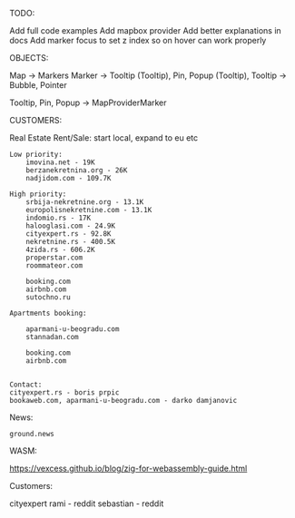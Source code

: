 TODO:

Add full code examples
Add mapbox provider
Add better explanations in docs
Add marker focus to set z index so on hover can work properly

OBJECTS:

Map -> Markers
Marker -> Tooltip (Tooltip), Pin, Popup (Tooltip),
Tooltip -> Bubble, Pointer

Tooltip, Pin, Popup -> MapProviderMarker

CUSTOMERS:

Real Estate Rent/Sale:
start local, expand to eu etc

    Low priority:
        imovina.net	- 19K
        berzanekretnina.org	- 26K
        nadjidom.com - 109.7K

    High priority:
        srbija-nekretnine.org - 13.1K
        europolisnekretnine.com - 13.1K
        indomio.rs - 17K
        halooglasi.com - 24.9K
        cityexpert.rs - 92.8K
        nekretnine.rs - 400.5K
        4zida.rs - 606.2K
        properstar.com
        roommateor.com

        booking.com
        airbnb.com
        sutochno.ru

    Apartments booking:

        aparmani-u-beogradu.com
        stannadan.com

        booking.com
        airbnb.com


    Contact:
    cityexpert.rs - boris prpic
    bookaweb.com, aparmani-u-beogradu.com - darko damjanovic


News:

    ground.news

WASM:

https://vexcess.github.io/blog/zig-for-webassembly-guide.html


Customers:

cityexpert
rami - reddit
sebastian - reddit